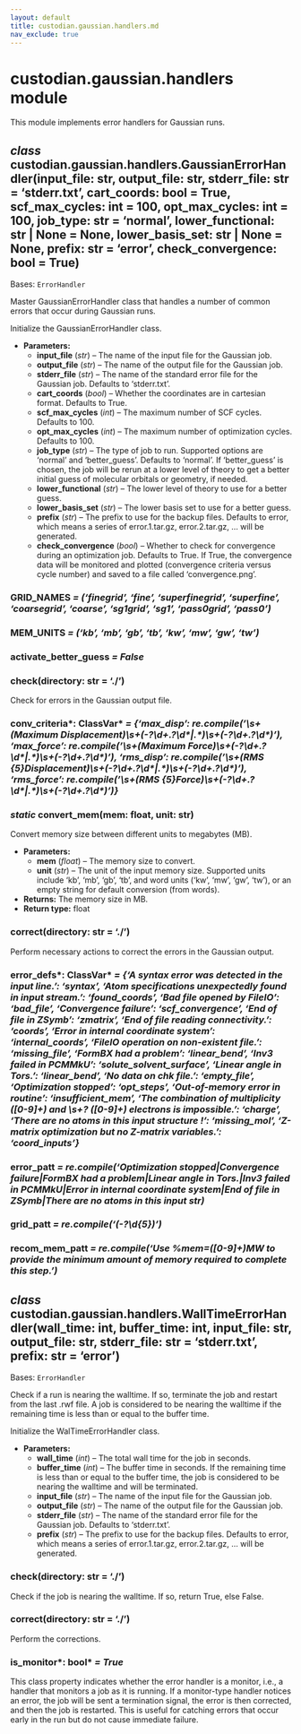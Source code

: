 ```yaml
---
layout: default
title: custodian.gaussian.handlers.md
nav_exclude: true
---
```


# custodian.gaussian.handlers module

This module implements error handlers for Gaussian runs.

## *class* custodian.gaussian.handlers.GaussianErrorHandler(input_file: str, output_file: str, stderr_file: str = ‘stderr.txt’, cart_coords: bool = True, scf_max_cycles: int = 100, opt_max_cycles: int = 100, job_type: str = ‘normal’, lower_functional: str | None = None, lower_basis_set: str | None = None, prefix: str = ‘error’, check_convergence: bool = True)

Bases: `ErrorHandler`

Master GaussianErrorHandler class that handles a number of common errors that occur
during Gaussian runs.

Initialize the GaussianErrorHandler class.

* **Parameters:**
  * **input_file** (*str*) – The name of the input file for the Gaussian job.
  * **output_file** (*str*) – The name of the output file for the Gaussian job.
  * **stderr_file** (*str*) – The name of the standard error file for the Gaussian job.
    Defaults to ‘stderr.txt’.
  * **cart_coords** (*bool*) – Whether the coordinates are in cartesian format.
    Defaults to True.
  * **scf_max_cycles** (*int*) – The maximum number of SCF cycles. Defaults to 100.
  * **opt_max_cycles** (*int*) – The maximum number of optimization cycles. Defaults to
    100.
  * **job_type** (*str*) – The type of job to run. Supported options are ‘normal’ and
    ‘better_guess’. Defaults to ‘normal’. If ‘better_guess’ is chosen, the
    job will be rerun at a lower level of theory to get a better initial
    guess of molecular orbitals or geometry, if needed.
  * **lower_functional** (*str*) – The lower level of theory to use for a better guess.
  * **lower_basis_set** (*str*) – The lower basis set to use for a better guess.
  * **prefix** (*str*) – The prefix to use for the backup files. Defaults to error,
    which means a series of error.1.tar.gz, error.2.tar.gz, … will be
    generated.
  * **check_convergence** (*bool*) – Whether to check for convergence during an
    optimization job. Defaults to True. If True, the convergence data will
    be monitored and plotted (convergence criteria versus cycle number) and
    saved to a file called ‘convergence.png’.

### GRID_NAMES     *= (‘finegrid’, ‘fine’, ‘superfinegrid’, ‘superfine’, ‘coarsegrid’, ‘coarse’, ‘sg1grid’, ‘sg1’, ‘pass0grid’, ‘pass0’)*

### MEM_UNITS     *= (‘kb’, ‘mb’, ‘gb’, ‘tb’, ‘kw’, ‘mw’, ‘gw’, ‘tw’)*

### activate_better_guess     *= False*

### check(directory: str = ‘./’)

Check for errors in the Gaussian output file.

### conv_criteria\*: ClassVar\*     *= {‘max_disp’: re.compile(’\\s+(Maximum Displacement)\\s+(-?\\d+.?\\d\*|.\*)\\s+(-?\\d+.?\\d\*)’), ‘max_force’: re.compile(’\\s+(Maximum Force)\\s+(-?\\d+.?\\d\*|.\*)\\s+(-?\\d+.?\\d\*)’), ‘rms_disp’: re.compile(’\\s+(RMS {5}Displacement)\\s+(-?\\d+.?\\d\*|.\*)\\s+(-?\\d+.?\\d\*)’), ‘rms_force’: re.compile(’\\s+(RMS {5}Force)\\s+(-?\\d+.?\\d\*|.\*)\\s+(-?\\d+.?\\d\*)’)}*

### *static* convert_mem(mem: float, unit: str)

Convert memory size between different units to megabytes (MB).

* **Parameters:**
  * **mem** (*float*) – The memory size to convert.
  * **unit** (*str*) – The unit of the input memory size. Supported units include
    ‘kb’, ‘mb’, ‘gb’, ‘tb’, and word units (‘kw’, ‘mw’, ‘gw’, ‘tw’), or an
    empty string for default conversion (from words).
* **Returns:**
  The memory size in MB.
* **Return type:**
  float

### correct(directory: str = ‘./’)

Perform necessary actions to correct the errors in the Gaussian output.

### error_defs\*: ClassVar\*     *= {‘A syntax error was detected in the input line.’: ‘syntax’, ‘Atom specifications unexpectedly found in input stream.’: ‘found_coords’, ‘Bad file opened by FileIO’: ‘bad_file’, ‘Convergence failure’: ‘scf_convergence’, ‘End of file in ZSymb’: ‘zmatrix’, ‘End of file reading connectivity.’: ‘coords’, ‘Error in internal coordinate system’: ‘internal_coords’, ‘FileIO operation on non-existent file.’: ‘missing_file’, ‘FormBX had a problem’: ‘linear_bend’, ‘Inv3 failed in PCMMkU’: ‘solute_solvent_surface’, ‘Linear angle in Tors.’: ‘linear_bend’, ‘No data on chk file.’: ‘empty_file’, ‘Optimization stopped’: ‘opt_steps’, ‘Out-of-memory error in routine’: ‘insufficient_mem’, ‘The combination of multiplicity ([0-9]+) and \\s+? ([0-9]+) electrons is impossible.’: ‘charge’, ‘There are no atoms in this input structure !’: ‘missing_mol’, ‘Z-matrix optimization but no Z-matrix variables.’: ‘coord_inputs’}*

### error_patt     *= re.compile(‘Optimization stopped|Convergence failure|FormBX had a problem|Linear angle in Tors.|Inv3 failed in PCMMkU|Error in internal coordinate system|End of file in ZSymb|There are no atoms in this input str)*

### grid_patt     *= re.compile(‘(-?\\d{5})’)*

### recom_mem_patt     *= re.compile(‘Use %mem=([0-9]+)MW to provide the minimum amount of memory required to complete this step.’)*

## *class* custodian.gaussian.handlers.WallTimeErrorHandler(wall_time: int, buffer_time: int, input_file: str, output_file: str, stderr_file: str = ‘stderr.txt’, prefix: str = ‘error’)

Bases: `ErrorHandler`

Check if a run is nearing the walltime. If so, terminate the job and restart from
the last .rwf file. A job is considered to be nearing the walltime if the remaining
time is less than or equal to the buffer time.

Initialize the WalTimeErrorHandler class.

* **Parameters:**
  * **wall_time** (*int*) – The total wall time for the job in seconds.
  * **buffer_time** (*int*) – The buffer time in seconds. If the remaining time is less
    than or equal to the buffer time, the job is considered to be nearing the
    walltime and will be terminated.
  * **input_file** (*str*) – The name of the input file for the Gaussian job.
  * **output_file** (*str*) – The name of the output file for the Gaussian job.
  * **stderr_file** (*str*) – The name of the standard error file for the Gaussian job.
    Defaults to ‘stderr.txt’.
  * **prefix** (*str*) – The prefix to use for the backup files. Defaults to error,
    which means a series of error.1.tar.gz, error.2.tar.gz, … will be
    generated.

### check(directory: str = ‘./’)

Check if the job is nearing the walltime. If so, return True, else False.

### correct(directory: str = ‘./’)

Perform the corrections.

### is_monitor\*: bool\*     *= True*

This class property indicates whether the error handler is a monitor,
i.e., a handler that monitors a job as it is running. If a
monitor-type handler notices an error, the job will be sent a
termination signal, the error is then corrected,
and then the job is restarted. This is useful for catching errors
that occur early in the run but do not cause immediate failure.